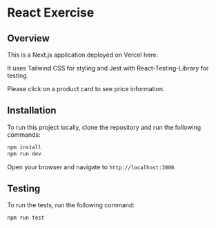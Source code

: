 # React Exercise

## Overview

This is a Next.js application deployed on Vercel here:

It uses Tailwind CSS for styling and Jest with React-Testing-Library for testing.

Please click on a product card to see price information.

## Installation

To run this project locally, clone the repository and run the following commands:

```bash
npm install
npm run dev
```
Open your browser and navigate to `http://localhost:3000`.

## Testing

To run the tests, run the following command:

```bash
npm run test
```
